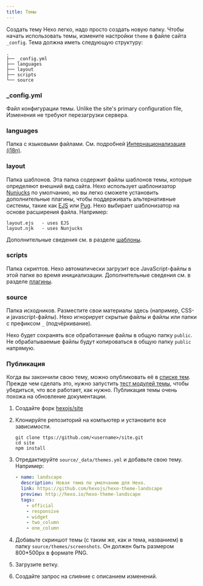 ```yaml
---
title: Темы
---
```


Создать тему Hexo легко, надо просто создать новую папку. Чтобы начать использовать темы, измените настройки `theme` в файле сайта `_config`. Тема должна иметь следующую структуру:

```plain
.
├── _config.yml
├── languages
├── layout
├── scripts
└── source
```

### \_config.yml

Файл конфигурации темы. Unlike the site's primary configuration file, Изменения не требуют перезагрузки сервера.

### languages

Папка с языковыми файлами. См. подробней [Интернационализация (i18n)](internationalization.html).

### layout

Папка шаблонов. Эта папка содержит файлы шаблонов темы, которые определяют внешний вид сайта. Hexo использует шаблонизатор [Nunjucks] по умолчанию, но вы легко сможете установить дополнительные плагины, чтобы поддерживать альтернативные системы, такие как [EJS] или [Pug]. Hexo выбирает шаблонизатор на основе расширения файла. Например:

```plain
layout.ejs   - uses EJS
layout.njk   - uses Nunjucks
```

Дополнительные сведения см. в разделе [шаблоны](templates.html).

### scripts

Папка скриптов. Hexo автоматически загрузит все JavaScript-файлы в этой папке во время инициализации. Дополнительные сведения см. в разделе [плагины](plugins.html).

### source

Папка исходников. Разместите свои материалы здесь (например, CSS- и javascript-файлы). Hexo игнорирует скрытые файлы и файлы или папки с префиксом `_` (подчёркивание).

Hexo будет сохранять все обработанные файлы в общую папку `public`. Не обрабатываемые файлы будут копироваться в общую папку `public` напрямую.

### Публикация

Когда вы закончили свою тему, можно опубликовать её в [списке тем](/themes). Прежде чем сделать это, нужно запустить [тест модулей темы](https://github.com/hexojs/hexo-theme-unit-test), чтобы убедиться, что все работает, как нужно. Публикация темы очень похожа на обновление документации.

1. Создайте форк [hexojs/site]
2. Клонируйте репозиторий на компьютер и установите все зависимости.

   ```shell
   git clone ttps://github.com/<username>/site.git
   cd site
   npm install
   ```

3. Отредактируйте `source/_data/themes.yml` и добавьте свою тему. Например:

   ```yaml
   - name: landscape
     description: Новая тема по умолчанию для Hexo.
     link: https://github.com/hexojs/hexo-theme-landscape
     preview: http://hexo.io/hexo-theme-landscape
     tags:
       - official
       - responsive
       - widget
       - two_column
       - one_column
   ```

4. Добавьте скриншот темы (с таким же, как и тема, названием) в папку `source/themes/screenshots`. Он должен быть размером 800\*500px в формате PNG.
5. Загрузите ветку.
6. Создайте запрос на слияние с описанием изменений.

[EJS]: https://github.com/hexojs/hexo-renderer-ejs
[Pug]: https://github.com/hexojs/hexo-renderer-pug
[hexojs/site]: https://github.com/hexojs/site
[Nunjucks]: https://mozilla.github.io/nunjucks/
